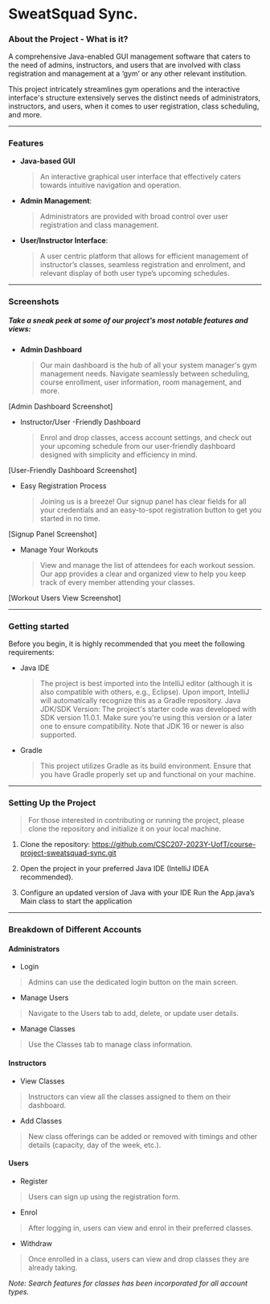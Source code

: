 # **SweatSquad Sync.**

### About the Project - What is it?

A comprehensive Java-enabled GUI management software that caters to the need of admins, instructors, and users that are involved with class registration and management at a ‘gym’ or any other relevant institution.

This project intricately streamlines gym operations and the interactive interface's structure extensively serves the distinct needs of administrators, instructors, and users, when it comes to user registration, class scheduling, and more.

- - -

### Features

- **Java-based GUI**
  
  > An interactive graphical user interface that effectively caters towards intuitive navigation and operation.
  

- **Admin Management**:
  
  > Administrators are provided with broad control over user registration and class management.
  

- **User/Instructor Interface**:
  
  > A user centric platform that allows for efficient management of instructor’s classes, seamless registration and enrolment, and relevant display of both user type’s upcoming schedules.

- - -

### Screenshots
##### _Take a sneak peek at some of our project's most notable features and views_:

- **Admin Dashboard**

  > Our main dashboard is the hub of all your system manager's gym management needs. Navigate seamlessly between scheduling, course enrollment, user information, room management, and more.

[Admin Dashboard Screenshot]

- Instructor/User -Friendly Dashboard

  > Enrol and drop classes, access account settings, and check out your upcoming schedule from our user-friendly dashboard designed with simplicity and efficiency in mind.

[User-Friendly Dashboard Screenshot]

- Easy Registration Process

  > Joining us is a breeze! Our signup panel has clear fields for all your credentials and an easy-to-spot registration button to get you started in no time.

[Signup Panel Screenshot]

- Manage Your Workouts

  > View and manage the list of attendees for each workout session. Our app provides a clear and organized view to help you keep track of every member attending your classes.

[Workout Users View Screenshot]

- - -

### Getting started
Before you begin, it is highly recommended that you meet the following requirements:

- Java IDE
  > The project is best imported into the IntelliJ editor (although it is also compatible with others, e.g., Eclipse). Upon import, IntelliJ will automatically recognize this as a Gradle repository.
  > Java JDK/SDK Version: The project's starter code was developed with SDK version 11.0.1. Make sure you're using this version or a later one to ensure compatibility. Note that JDK 16 or newer is also supported.
- Gradle
  > This project utilizes Gradle as its build environment. Ensure that you have Gradle properly set up and functional on your machine.

- - -

### Setting Up the Project

> For those interested in contributing or running the project, please clone the repository and initialize it on your local machine.

1. Clone the repository:
   https://github.com/CSC207-2023Y-UofT/course-project-sweatsquad-sync.git

2. Open the project in your preferred Java IDE
   (IntelliJ IDEA recommended).

3. Configure an updated version of Java with your IDE
   Run the App.java’s Main class to start the application

- - -

### Breakdown of Different Accounts

#### Administrators
- Login
> Admins can use the dedicated login button on the main screen.
- Manage Users
> Navigate to the Users tab to add, delete, or update user details.
- Manage Classes
> Use the Classes tab to manage class information.

#### Instructors
- View Classes
> Instructors can view all the classes assigned to them on their dashboard.
- Add Classes
> New class offerings can be added or removed with timings and other details (capacity, day of the week, etc.).

#### Users
- Register
> Users can sign up using the registration form.
- Enrol
> After logging in, users can view and enrol in their preferred classes.
- Withdraw
> Once enrolled in a class, users can view and drop classes they are already taking.

_Note: Search features for classes has been incorporated for all account types._

